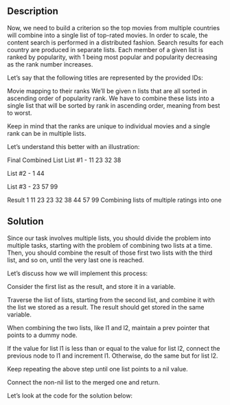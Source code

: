 ## Description

Now, we need to build a criterion so the top movies from multiple countries will combine into a single list of top-rated movies. In order to scale, the content search is performed in a distributed fashion. Search results for each country are produced in separate lists. Each member of a given list is ranked by popularity, with 1 being most popular and popularity decreasing as the rank number increases.

Let’s say that the following titles are represented by the provided IDs:

Movie mapping to their ranks
We’ll be given n lists that are all sorted in ascending order of popularity rank. We have to combine these lists into a single list that will be sorted by rank in ascending order, meaning from best to worst.

Keep in mind that the ranks are unique to individual movies and a single rank can be in multiple lists.

Let’s understand this better with an illustration:

Final Combined List
List #1 - 11 23 32 38

List #2 - 1 44

List #3 - 23 57 99

Result
1 11 23 23 32 38 44 57 99
Combining lists of multiple ratings into one

## Solution
Since our task involves multiple lists, you should divide the problem into multiple tasks, starting with the problem of combining two lists at a time. Then, you should combine the result of those first two lists with the third list, and so on, until the very last one is reached.

Let’s discuss how we will implement this process:

Consider the first list as the result, and store it in a variable.

Traverse the list of lists, starting from the second list, and combine it with the list we stored as a result. The result should get stored in the same variable.

When combining the two lists, like l1 and l2, maintain a prev pointer that points to a dummy node.

If the value for list l1 is less than or equal to the value for list l2, connect the previous node to l1 and increment l1. Otherwise, do the same but for list l2.

Keep repeating the above step until one list points to a nil value.

Connect the non-nil list to the merged one and return.

Let’s look at the code for the solution below: